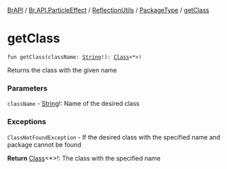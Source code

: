 [BrAPI](../../../index.md) / [Br.API.ParticleEffect](../../index.md) / [ReflectionUtils](../index.md) / [PackageType](index.md) / [getClass](./get-class.md)

# getClass

`fun getClass(className: `[`String`](https://kotlinlang.org/api/latest/jvm/stdlib/kotlin/-string/index.html)`!): `[`Class`](https://docs.oracle.com/javase/8/docs/api/java/lang/Class.html)`<*>!`

Returns the class with the given name

### Parameters

`className` - [String](https://kotlinlang.org/api/latest/jvm/stdlib/kotlin/-string/index.html)!: Name of the desired class

### Exceptions

`ClassNotFoundException` - If the desired class with the specified name and package cannot be found

**Return**
[Class](https://docs.oracle.com/javase/8/docs/api/java/lang/Class.html)&lt;*&gt;!: The class with the specified name

